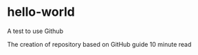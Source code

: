 # hello-world
A test to use Github

The creation of repository based on GitHub guide 10 minute read
